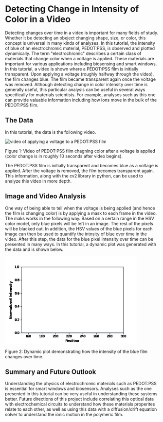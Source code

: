 # Detecting Change in Intensity of Color in a Video

Detecting changes over time in a video is important for many fields of study. Whether it be detecting an obeject changing shape, size, or color, this concept is universal in many kinds of analyses. In this tutorial, the intensity of blue of an electrochromic material, PEDOT:PSS, is observed and plotted dynamically. The term "electrochromic" describes a certain class of materials that change color when a voltage is applied. These materials are important for various applications including biosensing and smart windows. In this tutorial, a video is shown where a PEDOT:PSS film is initially transparent. Upon applying a voltage (roughly halfway through the video), the film  changes blue. The film became transparent again once the voltage was removed. Although detecting change in color intensity over time is generally useful, this particular analysis can be useful in several ways specifically for materials scientists. For example, analyses such as this one can provide valuable information including how ions move in the bulk of the PEDOT:PSS film.

## The Data

In this tutorial, the data is the following video. 

![video of applying a voltage to a PEDOT:PSS film](./images/clip_for_github.gif)

Figure 1: Video of PEDOT:PSS film chagning color after a voltage is applied (color change is in roughly 10 seconds after video begins).

The PEDOT:PSS film is initially transparent and becomes blue as a voltage is applied. After the voltage is removed, the film becomes transparent again. This information, along with the cv2 library in python, can be used to analyze this video in more depth. 

## Image and Video Analysis

One way of being able to tell when the voltage is being applied (and hence the film is changing color) is by applying a mask to each frame in the video. The maks works in the following way. Based on a certain range in the HSV color model, only blue pixels will be left in an image. The rest of the pixels will be blacked out. In addition, the HSV values of the blue pixels for each image can then be used to quantify the intnsity of blue over time in the video. After this step, the data for the blue pixel intensity over time can be presented in many ways. In this tutorial, a dynamic plot was generated with the data and is shown below.

![intensity of blue pixels changing over time](./images/AnimatedPlot.gif)

Figure 2: Dynamic plot demonstrating how the intensity of the blue film changes over time.

## Summary and Future Outlook

Understanding the physics of electrochromic materials such as PEDOT:PSS is essential for smart windows and biosensors. Analyses such as the one presented in this tutorial can be very useful in understanding these systems better. Future directions of this project include correlating this optical data with electrochemical circuits to understand how these materials properites relate to each other, as well as using this data with a diffusion/drift equation solver to understand the ionic motion in the polymeric film.  